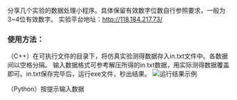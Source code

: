分享几个实验的数据处理小程序。具体保留有效数字位数自行参照要求，一般为3~4位有效数字。
实验平台地址：http://118.184.217.73/

### 使用方法：

（C++）在可执行文件的目录下，将仿真实验测得数据存入in.txt文件中。各数据间以空格分隔。
输入数据格式可参考解压所得的in.txt数据，用实际测得数据覆盖即可。in.txt保存完毕后，运行exe文件，秒出结果。
![运行结果示例](https://images.gitee.com/uploads/images/2020/0420/074417_781b9333_6530859.png "QQ截图20200420072128.png")

（Python）按提示输入数据